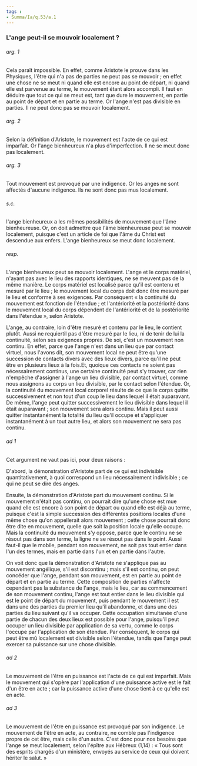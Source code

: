 ```yaml
---
tags : 
- Summa/Ia/q.53/a.1
---
```


### L'ange peut-il se mouvoir localement ?

###### arg. 1
Cela paraît impossible. En effet, comme Aristote le prouve dans les Physiques, l'être qui n'a pas de parties ne peut pas se mouvoir ; en effet une chose ne se meut ni quand elle est encore au point de départ, ni quand elle est parvenue au terme, le mouvement étant alors accompli. Il faut en déduire que tout ce qui se meut est, tant que dure le mouvement, en partie au point de départ et en partie au terme. Or l'ange n'est pas divisible en parties. Il ne peut donc pas se mouvoir localement. 

###### arg. 2
Selon la définition d'Aristote, le mouvement est l'acte de ce qui est imparfait. Or l'ange bienheureux n'a plus d'imperfection. Il ne se meut donc pas localement. 

###### arg. 3
Tout mouvement est provoqué par une indigence. Or les anges ne sont affectés d'aucune indigence. Ils ne sont donc pas mus localement. 

###### s.c.
l'ange bienheureux a les mêmes possibilités de mouvement que l'âme bienheureuse. Or, on doit admettre que l'âme bienheureuse peut se mouvoir localement, puisque c'est un article de foi que l'âme du Christ est descendue aux enfers. L'ange bienheureux se meut donc localement. 

###### resp.
L'ange bienheureux peut se mouvoir localement. L'ange et le corps matériel, n'ayant pas avec le lieu des rapports identiques, ne se meuvent pas de la même manière. Le corps matériel est localisé parce qu'il est contenu et mesuré par le lieu ; le mouvement local du corps doit donc être mesuré par le lieu et conforme à ses exigences. Par conséquent « la continuité du mouvement est fonction de l'étendue ; et l'antériorité et la postériorité dans le mouvement local du corps dépendent de l'antériorité et de la postériorité dans l'étendue », selon Aristote. 

L'ange, au contraire, loin d'être mesuré et contenu par le lieu, le contient plutôt. Aussi ne requiertil pas d'être mesuré par le lieu, ni de tenir de lui la continuité, selon ses exigences propres. De soi, c'est un mouvement non continu. En effet, parce que l'ange n'est dans un lieu que par contact virtuel, nous l'avons dit, son mouvement local ne peut être qu'une succession de contacts divers avec des lieux divers, parce qu'il ne peut être en plusieurs lieux à la fois.Et, quoique ces contacts ne soient pas nécessairement continus, une certaine continuité peut s'y trouver, car rien n'empêche d'assigner à l'ange un lieu divisible, par contact virtuel, comme nous assignons au corps un lieu divisible, par le contact selon l'étendue. Or, la continuité du mouvement local corporel résulte de ce que le corps quitte successivement et non tout d'un coup le lieu dans lequel il était auparavant. De même, l'ange peut quitter successivement le lieu divisible dans lequel il était auparavant ; son mouvement sera alors continu. Mais il peut aussi quitter instantanément la totalité du lieu qu'il occupe et s'appliquer instantanément à un tout autre lieu, et alors son mouvement ne sera pas continu. 

###### ad 1
Cet argument ne vaut pas ici, pour deux raisons : 

D'abord, la démonstration d'Aristote part de ce qui est indivisible quantitativement, à quoi correspond un lieu nécessairement indivisible ; ce qui ne peut se dire des anges. 

Ensuite, la démonstration d'Aristote part du mouvement continu. Si le mouvement n'était pas continu, on pourrait dire qu'une chose est mue quand elle est encore à son point de départ ou quand elle est déjà au terme, puisque c'est la simple succession des différentes positions locales d'une même chose qu'on appellerait alors mouvement ; cette chose pourrait donc être dite en mouvement, quelle que soit la position locale qu'elle occupe. Mais la continuité du mouvement s'y oppose, parce que le continu ne se résout pas dans son terme, la ligne ne se résout pas dans le point. Aussi faut-il que le mobile, pendant son mouvement, ne soit pas tout entier dans l'un des termes, mais en partie dans l'un et en partie dans l'autre. 

On voit donc que la démonstration d'Aristote ne s'applique pas au mouvement angélique, s'il est discontinu ; mais s'il est continu, on peut concéder que l'ange, pendant son mouvement, est en partie au point de départ et en partie au terme. Cette composition de parties n'affecte cependant pas la substance de l'ange, mais le lieu, car au commencement de son mouvement continu, l'ange est tout entier dans le lieu divisible qui est le point de départ du mouvement, puis pendant le mouvement il est dans une des parties du premier lieu qu'il abandonne, et dans une des parties du lieu suivant qu'il va occuper. Cette occupation simultanée d'une partie de chacun des deux lieux est possible pour l'ange, puisqu'il peut occuper un lieu divisible par application de sa vertu, comme le corps l'occupe par l'application de son étendue. Par conséquent, le corps qui peut être mû localement est divisible selon l'étendue, tandis que l'ange peut exercer sa puissance sur une chose divisible. 

###### ad 2
Le mouvement de l'être en puissance est l'acte de ce qui est imparfait. Mais le mouvement qui s'opère par l'application d'une puissance active est le fait d'un être en acte ; car la puissance active d'une chose tient à ce qu'elle est en acte. 

###### ad 3
Le mouvement de l'être en puissance est provoqué par son indigence. Le mouvement de l'être en acte, au contraire, ne comble pas l'indigence propre de cet être, mais celle d'un autre. C'est donc pour nos besoins que l'ange se meut localement, selon l'épître aux Hébreux (1,14) : « Tous sont des esprits chargés d'un ministère, envoyés au service de ceux qui doivent hériter le salut. » 



